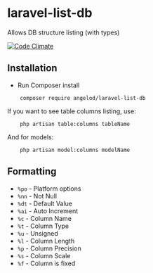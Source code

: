 # laravel-list-db
Allows DB structure listing (with types)

[![Code Climate](https://codeclimate.com/github/AngelOD/laravel-list-db/badges/gpa.svg)](https://codeclimate.com/github/AngelOD/laravel-list-db)

## Installation

* Run Composer install

```
    composer require angelod/laravel-list-db
```


If you want to see table columns listing, use:

```
    php artisan table:columns tableName
```

And for models:

```
    php artisan model:columns modelName
```


## Formatting

- `%po` - Platform options
- `%nn` - Not Null
- `%dt` - Default Value
- `%ai` - Auto Increment
- `%c` - Column Name
- `%t` - Column Type
- `%u` - Unsigned
- `%l` - Column Length
- `%p` - Column Precision
- `%s` - Column Scale
- `%f` - Column is fixed

